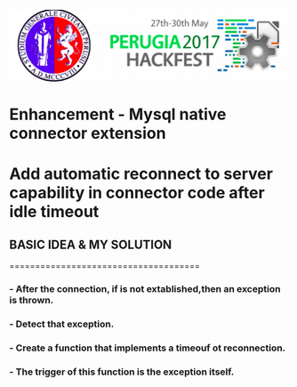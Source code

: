 ![alt text](https://github.com/kaisersource/LO_DB_Reconn/blob/master/ico/logo.png)
<h1>Enhancement - Mysql native connector extension</h2>
<h1>Add automatic reconnect to server capability in connector code after idle timeout</h2>

<h2>BASIC IDEA & MY SOLUTION</h2>
=====================================

<h3>- After the connection, if is not extablished,then an exception is thrown.</h3>
<h3>- Detect that exception.</h3>
<h3>- Create a function that implements a timeouf ot reconnection.</h3>
<h3>- The trigger of this function is the exception itself. </h3>

